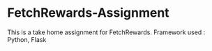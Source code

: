 # FetchRewards-Assignment
This is a take home assignment for FetchRewards.
Framework used :
Python, Flask